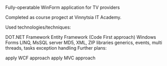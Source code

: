 Fully-operatable WinForm application for TV providers

Completed as course progect at Vinnytsia IT Academy.

Used technologies/techniques:

DOT.NET Framework
Entity Framework (Code First approach)
Windows Forms
LINQ, MsSQL server
MD5, XML, ZIP libraries
generics, events, multi threads, tasks
exception handling
Further plans:

apply WCF approach
apply MVC approach
